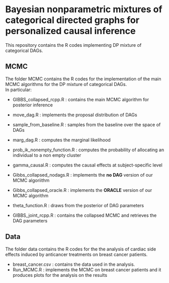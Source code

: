 # Bayesian nonparametric mixtures of categorical directed graphs for personalized causal inference

This repository contains the R codes implementing DP mixture of categorical DAGs.

## MCMC
The folder MCMC contains the R codes for the implementation of the main MCMC algorithms for the DP mixture of categorical DAGs.  
In particular: 
  * GIBBS_collapsed_rcpp.R       : contains the main MCMC algorithm for posterior inference
  * move_dag.R                   : implements the proposal distribution of DAGs
  * sample_from_baseline.R       : samples from the baseline over the space of DAGs
  * marg_dag.R                   : computes the marginal likelihood
  * prob_ik_nonempty_function.R  : computes the probability of allocating an individual to a non empty cluster
  * gamma_causal.R               : computes the causal effects at subject-specific level

  * Gibbs_collapsed_nodags.R     : implements the **no DAG** version of our MCMC algoriithm  
  * Gibbs_collapsed_oracle.R     : implements the **ORACLE** version of our MCMC algorithm 
  * theta_function.R             : draws from the posterior of DAG parameters
  * GIBBS_joint_rcpp.R           : contains the collapsed MCMC and retrieves the DAG parameters 
  
## Data
The folder data contains the R codes for the the analysis of cardiac side effects induced by anticancer treatments on breast cancer patients. 

 * breast_cancer.csv    : contains the data used in the analysis. 
 * Run_MCMC.R           : implements the MCMC on breast cancer patients and it produces plots for the analysis on the results
